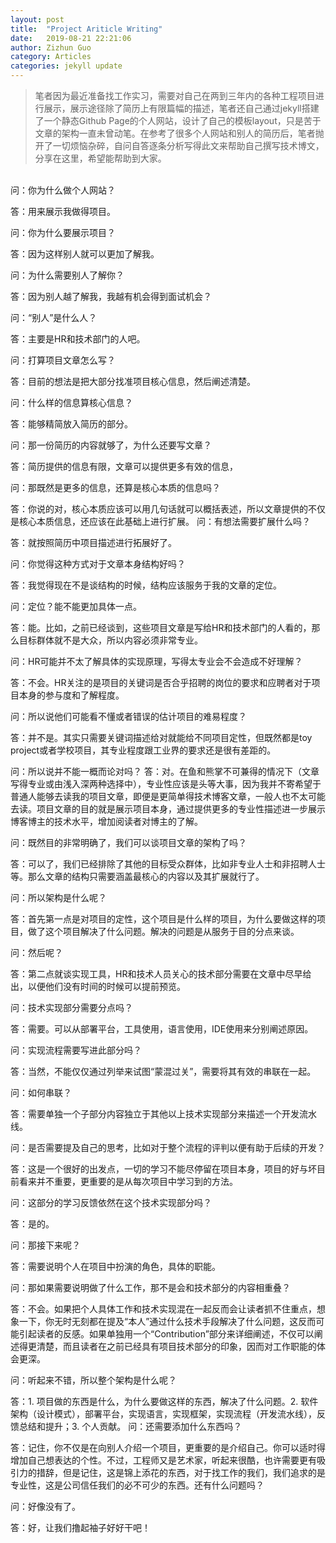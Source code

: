 ```yaml
---
layout: post
title:  "Project Ariticle Writing"
date:   2019-08-21 22:21:06
author: Zizhun Guo
category: Articles
categories: jekyll update
---
```



> 笔者因为最近准备找工作实习，需要对自己在两到三年内的各种工程项目进行展示，展示途径除了简历上有限篇幅的描述，笔者还自己通过jekyll搭建了一个静态Github Page的个人网站，设计了自己的模板layout，只是苦于文章的架构一直未曾动笔。在参考了很多个人网站和别人的简历后，笔者抛开了一切烦恼杂碎，自问自答逐条分析写得此文来帮助自己撰写技术博文，分享在这里，希望能帮助到大家。  

<br>
问：你为什么做个人网站？

答：用来展示我做得项目。

问：你为什么要展示项目？

答：因为这样别人就可以更加了解我。

问：为什么需要别人了解你？

答：因为别人越了解我，我越有机会得到面试机会？

问：“别人”是什么人？

答：主要是HR和技术部门的人吧。

问：打算项目文章怎么写？

答：目前的想法是把大部分找准项目核心信息，然后阐述清楚。

问：什么样的信息算核心信息？

答：能够精简放入简历的部分。

问：那一份简历的内容就够了，为什么还要写文章？

答：简历提供的信息有限，文章可以提供更多有效的信息，

问：那既然是更多的信息，还算是核心本质的信息吗？

答：你说的对，核心本质应该可以用几句话就可以概括表述，所以文章提供的不仅是核心本质信息，还应该在此基础上进行扩展。
问：有想法需要扩展什么吗？

答：就按照简历中项目描述进行拓展好了。

问：你觉得这种方式对于文章本身结构好吗？

答：我觉得现在不是谈结构的时候，结构应该服务于我的文章的定位。

问：定位？能不能更加具体一点。

答：能。比如，之前已经谈到，这些项目文章是写给HR和技术部门的人看的，那么目标群体就不是大众，所以内容必须非常专业。

问：HR可能并不太了解具体的实现原理，写得太专业会不会造成不好理解？

答：不会。HR关注的是项目的关键词是否合乎招聘的岗位的要求和应聘者对于项目本身的参与度和了解程度。

问：所以说他们可能看不懂或者错误的估计项目的难易程度？

答：并不是。其实只需要关键词描述给对就能给不同项目定性，但既然都是toy project或者学校项目，其专业程度跟工业界的要求还是很有差距的。

问：所以说并不能一概而论对吗？
答：对。在鱼和熊掌不可兼得的情况下（文章写得专业或由浅入深两种选择中），专业性应该是头等大事，因为我并不寄希望于普通人能够去读我的项目文章，即便是更简单得技术博客文章，一般人也不太可能去读。项目文章的目的就是展示项目本身，通过提供更多的专业性描述进一步展示博客博主的技术水平，增加阅读者对博主的了解。

问：既然目的非常明确了，我们可以谈项目文章的架构了吗？

答：可以了，我们已经排除了其他的目标受众群体，比如非专业人士和非招聘人士等。那么文章的结构只需要涵盖最核心的内容以及其扩展就行了。

问：所以架构是什么呢？

答：首先第一点是对项目的定性，这个项目是什么样的项目，为什么要做这样的项目，做了这个项目解决了什么问题。解决的问题是从服务于目的分点来谈。

问：然后呢？

答：第二点就谈实现工具，HR和技术人员关心的技术部分需要在文章中尽早给出，以便他们没有时间的时候可以提前预览。

问：技术实现部分需要分点吗？

答：需要。可以从部署平台，工具使用，语言使用，IDE使用来分别阐述原因。

问：实现流程需要写进此部分吗？

答：当然，不能仅仅通过列举来试图“蒙混过关”，需要将其有效的串联在一起。

问：如何串联？

答：需要单独一个子部分内容独立于其他以上技术实现部分来描述一个开发流水线。

问：是否需要提及自己的思考，比如对于整个流程的评判以便有助于后续的开发？

答：这是一个很好的出发点，一切的学习不能尽停留在项目本身，项目的好与坏目前看来并不重要，更重要的是从每次项目中学习到的方法。

问：这部分的学习反馈依然在这个技术实现部分吗？

答：是的。

问：那接下来呢？

答：需要说明个人在项目中扮演的角色，具体的职能。

问：那如果需要说明做了什么工作，那不是会和技术部分的内容相重叠？

答：不会。如果把个人具体工作和技术实现混在一起反而会让读者抓不住重点，想象一下，你无时无刻都在提及“本人”通过什么技术手段解决了什么问题，这反而可能引起读者的反感。如果单独用一个“Contribution”部分来详细阐述，不仅可以阐述得更清楚，而且读者在之前已经具有项目技术部分的印象，因而对工作职能的体会更深。

问：听起来不错，所以整个架构是什么呢？

答：1. 项目做的东西是什么，为什么要做这样的东西，解决了什么问题。2. 软件架构（设计模式），部署平台，实现语言，实现框架，实现流程（开发流水线），反馈总结和提升；3. 个人贡献。
问：还需要添加什么东西吗？

答：记住，你不仅是在向别人介绍一个项目，更重要的是介绍自己。你可以适时得增加自己想表达的个性。不过，工程师又是艺术家，听起来很酷，也许需要更有吸引力的措辞，但是记住，这是锦上添花的东西，对于找工作的我们，我们追求的是专业性，这是公司信任我们的必不可少的东西。还有什么问题吗？

问：好像没有了。

答：好，让我们撸起袖子好好干吧！
